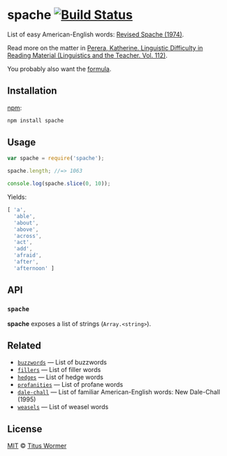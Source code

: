 # spache [![Build Status][travis-badge]][travis]

List of easy American-English words: [Revised Spache (1974)][wiki].

Read more on the matter in [Perera, Katherine.  Linguistic Difficulty
in Reading Material (Linguistics and the Teacher.  Vol.  112)][book].

You probably also want the [formula][].

## Installation

[npm][]:

```bash
npm install spache
```

## Usage

```js
var spache = require('spache');

spache.length; //=> 1063

console.log(spache.slice(0, 10));
```

Yields:

```js
[ 'a',
  'able',
  'about',
  'above',
  'across',
  'act',
  'add',
  'afraid',
  'after',
  'afternoon' ]
```

## API

### `spache`

**spache** exposes a list of strings (`Array.<string>`).

## Related

*   [`buzzwords`](https://github.com/wooorm/buzzwords)
    — List of buzzwords
*   [`fillers`](https://github.com/wooorm/fillers)
    — List of filler words
*   [`hedges`](https://github.com/wooorm/hedges)
    — List of hedge words
*   [`profanities`](https://github.com/wooorm/profanities)
    — List of profane words
*   [`dale-chall`](https://github.com/wooorm/dale-chall)
    — List of familiar American-English words: New Dale-Chall (1995)
*   [`weasels`](https://github.com/wooorm/weasels)
    — List of weasel words

## License

[MIT][license] © [Titus Wormer][author]

<!-- Definitions -->

[travis-badge]: https://img.shields.io/travis/wooorm/spache.svg

[travis]: https://travis-ci.org/wooorm/spache

[npm]: https://docs.npmjs.com/cli/install

[license]: LICENSE

[author]: http://wooorm.com

[wiki]: https://en.wikipedia.org/wiki/Spache_readability_formula

[book]: http://books.google.com/books?id=oNXFQ9Gn6XIC&pg=PA106&lpg=PA106

[formula]: https://github.com/wooorm/spache-formula
